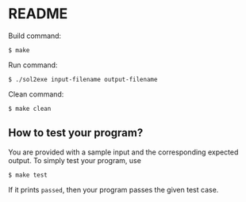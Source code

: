 # README

Build command: 

    $ make

Run command: 

    $ ./sol2exe input-filename output-filename

Clean command: 

    $ make clean


## How to test your program?

You are provided with a sample input and the corresponding expected
output. To simply test your program, use 

    $ make test

If it prints `passed`, then your program passes the given test case.
